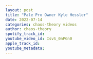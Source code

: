 ```yaml
---
layout: post
title: "Pale Pro Owner Kyle Hessler"
date: 2022-07-14
categories: chaos-theory videos
author: chaos-theory
spotify_track_id: 
youtube_video_id: IsvS_0nPGn0
apple_track_id: 
youtube_metadata: 
---
```

